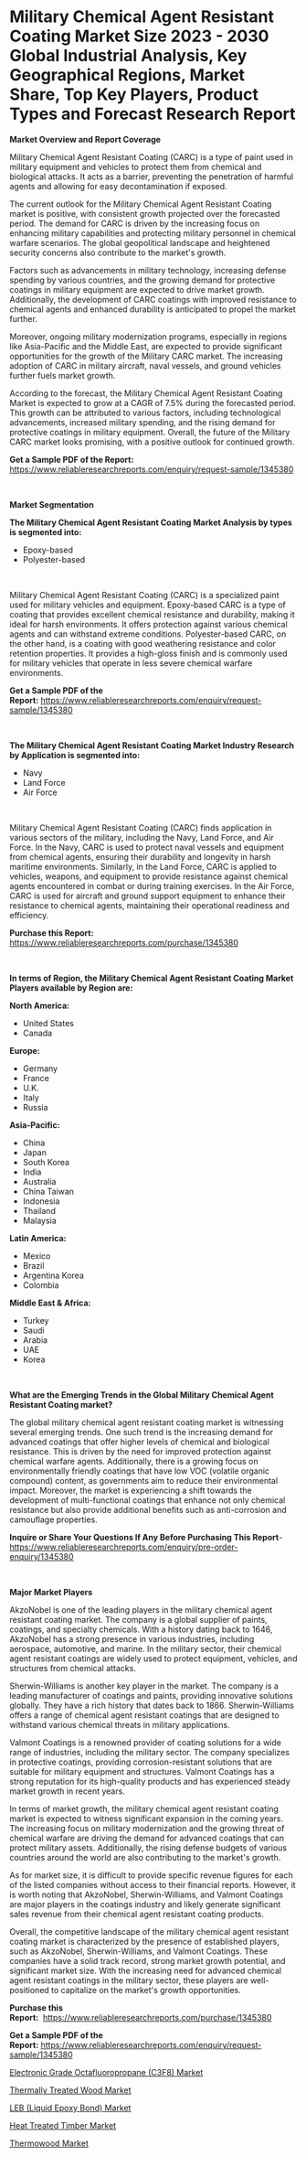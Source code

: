 <p><h1>Military Chemical Agent Resistant Coating Market Size 2023 - 2030 Global Industrial Analysis, Key Geographical Regions, Market Share, Top Key Players, Product Types and Forecast Research Report</h1></p><p><strong>Market Overview and Report Coverage</strong></p>
<p><p>Military Chemical Agent Resistant Coating (CARC) is a type of paint used in military equipment and vehicles to protect them from chemical and biological attacks. It acts as a barrier, preventing the penetration of harmful agents and allowing for easy decontamination if exposed.</p><p>The current outlook for the Military Chemical Agent Resistant Coating market is positive, with consistent growth projected over the forecasted period. The demand for CARC is driven by the increasing focus on enhancing military capabilities and protecting military personnel in chemical warfare scenarios. The global geopolitical landscape and heightened security concerns also contribute to the market's growth.</p><p>Factors such as advancements in military technology, increasing defense spending by various countries, and the growing demand for protective coatings in military equipment are expected to drive market growth. Additionally, the development of CARC coatings with improved resistance to chemical agents and enhanced durability is anticipated to propel the market further.</p><p>Moreover, ongoing military modernization programs, especially in regions like Asia-Pacific and the Middle East, are expected to provide significant opportunities for the growth of the Military CARC market. The increasing adoption of CARC in military aircraft, naval vessels, and ground vehicles further fuels market growth.</p><p>According to the forecast, the Military Chemical Agent Resistant Coating Market is expected to grow at a CAGR of 7.5% during the forecasted period. This growth can be attributed to various factors, including technological advancements, increased military spending, and the rising demand for protective coatings in military equipment. Overall, the future of the Military CARC market looks promising, with a positive outlook for continued growth.</p></p>
<p><strong>Get a Sample PDF of the Report:</strong> <a href="https://www.reliableresearchreports.com/enquiry/request-sample/1345380">https://www.reliableresearchreports.com/enquiry/request-sample/1345380</a></p>
<p>&nbsp;</p>
<p><strong>Market Segmentation</strong></p>
<p><strong>The Military Chemical Agent Resistant Coating Market Analysis by types is segmented into:</strong></p>
<p><ul><li>Epoxy-based</li><li>Polyester-based</li></ul></p>
<p>&nbsp;</p>
<p><p>Military Chemical Agent Resistant Coating (CARC) is a specialized paint used for military vehicles and equipment. Epoxy-based CARC is a type of coating that provides excellent chemical resistance and durability, making it ideal for harsh environments. It offers protection against various chemical agents and can withstand extreme conditions. Polyester-based CARC, on the other hand, is a coating with good weathering resistance and color retention properties. It provides a high-gloss finish and is commonly used for military vehicles that operate in less severe chemical warfare environments.</p></p>
<p><strong>Get a Sample PDF of the Report:</strong>&nbsp;<a href="https://www.reliableresearchreports.com/enquiry/request-sample/1345380">https://www.reliableresearchreports.com/enquiry/request-sample/1345380</a></p>
<p>&nbsp;</p>
<p><strong>The Military Chemical Agent Resistant Coating Market Industry Research by Application is segmented into:</strong></p>
<p><ul><li>Navy</li><li>Land Force</li><li>Air Force</li></ul></p>
<p>&nbsp;</p>
<p><p>Military Chemical Agent Resistant Coating (CARC) finds application in various sectors of the military, including the Navy, Land Force, and Air Force. In the Navy, CARC is used to protect naval vessels and equipment from chemical agents, ensuring their durability and longevity in harsh maritime environments. Similarly, in the Land Force, CARC is applied to vehicles, weapons, and equipment to provide resistance against chemical agents encountered in combat or during training exercises. In the Air Force, CARC is used for aircraft and ground support equipment to enhance their resistance to chemical agents, maintaining their operational readiness and efficiency.</p></p>
<p><strong>Purchase this Report:</strong>&nbsp; <a href="https://www.reliableresearchreports.com/purchase/1345380">https://www.reliableresearchreports.com/purchase/1345380</a></p>
<p>&nbsp;</p>
<p><strong>In terms of Region, the Military Chemical Agent Resistant Coating Market Players available by Region are:</strong></p>
<p>
    <p> <strong> North America: </strong>
        <ul>
            <li>United States</li>
            <li>Canada</li>
        </ul>
        </p> 
    <p> <strong> Europe: </strong>
        <ul>
            <li>Germany</li>
            <li>France</li>
            <li>U.K.</li>
            <li>Italy</li>
            <li>Russia</li>
        </ul>
        </p> 
    <p> <strong> Asia-Pacific: </strong>
        <ul>
            <li>China</li>
            <li>Japan</li>
            <li>South Korea</li>
            <li>India</li>
            <li>Australia</li>
            <li>China Taiwan</li>
            <li>Indonesia</li>
            <li>Thailand</li>
            <li>Malaysia</li>
        </ul>
        </p> 
    <p> <strong> Latin America: </strong>
        <ul>
            <li>Mexico</li>
            <li>Brazil</li>
            <li>Argentina Korea</li>
            <li>Colombia</li>
        </ul>
        </p> 
    <p> <strong> Middle East & Africa: </strong>
        <ul>
            <li>Turkey</li>
            <li>Saudi</li>
            <li>Arabia</li>
            <li>UAE</li>
            <li>Korea</li>
        </ul>
    </p>
    </p>
<p>&nbsp;</p>
<p><strong>What are the Emerging Trends in the Global Military Chemical Agent Resistant Coating market?</strong></p>
<p><p>The global military chemical agent resistant coating market is witnessing several emerging trends. One such trend is the increasing demand for advanced coatings that offer higher levels of chemical and biological resistance. This is driven by the need for improved protection against chemical warfare agents. Additionally, there is a growing focus on environmentally friendly coatings that have low VOC (volatile organic compound) content, as governments aim to reduce their environmental impact. Moreover, the market is experiencing a shift towards the development of multi-functional coatings that enhance not only chemical resistance but also provide additional benefits such as anti-corrosion and camouflage properties.</p></p>
<p><strong>Inquire or Share Your Questions If Any Before Purchasing This Report</strong>- <a href="https://www.reliableresearchreports.com/enquiry/pre-order-enquiry/1345380">https://www.reliableresearchreports.com/enquiry/pre-order-enquiry/1345380</a></p>
<p>&nbsp;</p>
<p><strong>Major Market Players</strong></p>
<p><p>AkzoNobel is one of the leading players in the military chemical agent resistant coating market. The company is a global supplier of paints, coatings, and specialty chemicals. With a history dating back to 1646, AkzoNobel has a strong presence in various industries, including aerospace, automotive, and marine. In the military sector, their chemical agent resistant coatings are widely used to protect equipment, vehicles, and structures from chemical attacks.</p><p>Sherwin-Williams is another key player in the market. The company is a leading manufacturer of coatings and paints, providing innovative solutions globally. They have a rich history that dates back to 1866. Sherwin-Williams offers a range of chemical agent resistant coatings that are designed to withstand various chemical threats in military applications.</p><p>Valmont Coatings is a renowned provider of coating solutions for a wide range of industries, including the military sector. The company specializes in protective coatings, providing corrosion-resistant solutions that are suitable for military equipment and structures. Valmont Coatings has a strong reputation for its high-quality products and has experienced steady market growth in recent years.</p><p>In terms of market growth, the military chemical agent resistant coating market is expected to witness significant expansion in the coming years. The increasing focus on military modernization and the growing threat of chemical warfare are driving the demand for advanced coatings that can protect military assets. Additionally, the rising defense budgets of various countries around the world are also contributing to the market's growth.</p><p>As for market size, it is difficult to provide specific revenue figures for each of the listed companies without access to their financial reports. However, it is worth noting that AkzoNobel, Sherwin-Williams, and Valmont Coatings are major players in the coatings industry and likely generate significant sales revenue from their chemical agent resistant coating products.</p><p>Overall, the competitive landscape of the military chemical agent resistant coating market is characterized by the presence of established players, such as AkzoNobel, Sherwin-Williams, and Valmont Coatings. These companies have a solid track record, strong market growth potential, and significant market size. With the increasing need for advanced chemical agent resistant coatings in the military sector, these players are well-positioned to capitalize on the market's growth opportunities.</p></p>
<p><strong>Purchase this Report:</strong>&nbsp;&nbsp;<a href="https://www.reliableresearchreports.com/purchase/1345380">https://www.reliableresearchreports.com/purchase/1345380</a></p>
<p></p>
<p><strong>Get a Sample PDF of the Report:</strong>&nbsp;<a href="https://www.reliableresearchreports.com/enquiry/request-sample/1345380">https://www.reliableresearchreports.com/enquiry/request-sample/1345380</a></p>
<p><p><a href="https://github.com/abdelrhmankishk22/Market-Research-Report-List-1/blob/main/electronic-grade-octafluoropropane-c3f8-market.md">Electronic Grade Octafluoropropane (C3F8) Market</a></p><p><a href="https://www.linkedin.com/pulse/thermally-treated-wood-market-size-2023-2030-global-industrial-pzgie/">Thermally Treated Wood Market</a></p><p><a href="https://github.com/mahnoor2003/Market-Research-Report-List-1/blob/main/leb-liquid-epoxy-bond-market.md">LEB (Liquid Epoxy Bond) Market</a></p><p><a href="https://www.linkedin.com/pulse/heat-treated-timber-market-research-report-unlocks-analysis-fojue/">Heat Treated Timber Market</a></p><p><a href="https://www.linkedin.com/pulse/thermowood-market-research-report-unlocks-analysis-financial-ghh1e/">Thermowood Market</a></p></p>